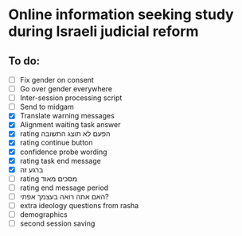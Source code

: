 # Online information seeking study during Israeli judicial reform

## To do:
- [ ] Fix gender on consent
- [ ] Go over gender everywhere
- [ ] Inter-session processing script
- [ ] Send to midgam
- [x] Translate warning messages
- [x] Alignment waiting task answer
- [x] rating הפעם לא תוצג התשובה
- [x] rating continue button
- [x] confidence probe wording
- [x] rating task end message
- [x] ברגע זה
- [ ] rating מסכים מאוד
- [ ] rating end message period
- [ ] האם אתה רואה בעצמך אפתי?
- [ ] extra ideology questions from rasha
- [ ] demographics
- [ ] second session saving